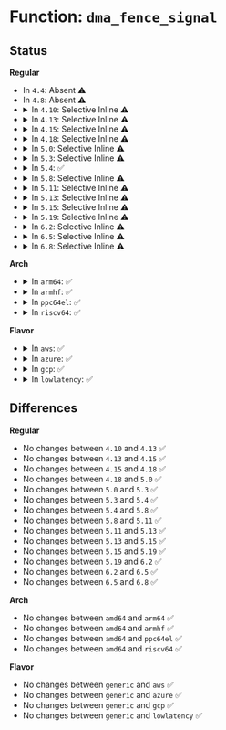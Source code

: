 # Function: <code>dma_fence_signal</code>

## Status
<b>Regular</b>
<ul>
<li>
In <code>4.4</code>: Absent ⚠️
</li>
<li>
In <code>4.8</code>: Absent ⚠️
</li>
<li>
<details>
<summary>In <code>4.10</code>: Selective Inline ⚠️</summary>

```c
int dma_fence_signal(struct dma_fence *fence);
```

**Collision:** Unique Global

**Inline:** Selective

**Transformation:** False

**Instances:**

```
In drivers/dma-buf/dma-fence.c (ffffffff81629740)
Location: drivers/dma-buf/dma-fence.c:109
Inline: True
Direct callers:
  - drivers/dma-buf/dma-fence-array.c:dma_fence_array_cb_func
  - drivers/dma-buf/reservation.c:reservation_object_test_signaled_rcu
  - drivers/dma-buf/reservation.c:reservation_object_test_signaled_rcu
  - drivers/dma-buf/reservation.c:reservation_object_wait_timeout_rcu
  - drivers/dma-buf/reservation.c:reservation_object_wait_timeout_rcu
  - drivers/dma-buf/sync_file.c:sync_file_ioctl
  - drivers/dma-buf/sync_file.c:sync_file_ioctl
  - drivers/dma-buf/sync_file.c:sync_file_poll
  - drivers/dma-buf/sync_debug.c:sync_debugfs_show
```
**Symbols:**

```
ffffffff81629740-ffffffff81629851: dma_fence_signal (STB_GLOBAL)
```
</details>
</li>
<li>
<details>
<summary>In <code>4.13</code>: Selective Inline ⚠️</summary>

```c
int dma_fence_signal(struct dma_fence *fence);
```

**Collision:** Unique Global

**Inline:** Selective

**Transformation:** False

**Instances:**

```
In drivers/dma-buf/dma-fence.c (ffffffff8163f150)
Location: drivers/dma-buf/dma-fence.c:109
Inline: True
Direct callers:
  - drivers/dma-buf/dma-fence.c:dma_fence_wait_any_timeout
  - drivers/dma-buf/dma-fence-array.c:dma_fence_array_cb_func
  - drivers/dma-buf/reservation.c:reservation_object_test_signaled_rcu
  - drivers/dma-buf/reservation.c:reservation_object_test_signaled_rcu
  - drivers/dma-buf/reservation.c:reservation_object_wait_timeout_rcu
  - drivers/dma-buf/reservation.c:reservation_object_wait_timeout_rcu
  - drivers/dma-buf/sync_file.c:sync_file_ioctl_fence_info
  - drivers/dma-buf/sync_file.c:sync_file_poll
```
**Symbols:**

```
ffffffff8163f150-ffffffff8163f255: dma_fence_signal (STB_GLOBAL)
```
</details>
</li>
<li>
<details>
<summary>In <code>4.15</code>: Selective Inline ⚠️</summary>

```c
int dma_fence_signal(struct dma_fence *fence);
```

**Collision:** Unique Global

**Inline:** Selective

**Transformation:** False

**Instances:**

```
In drivers/dma-buf/dma-fence.c (ffffffff816a7e80)
Location: drivers/dma-buf/dma-fence.c:108
Inline: True
Direct callers:
  - drivers/dma-buf/dma-fence.c:dma_fence_wait_any_timeout
  - drivers/dma-buf/dma-fence-array.c:irq_dma_fence_array_work
  - drivers/dma-buf/reservation.c:reservation_object_test_signaled_rcu
  - drivers/dma-buf/reservation.c:reservation_object_test_signaled_rcu
  - drivers/dma-buf/reservation.c:reservation_object_wait_timeout_rcu
  - drivers/dma-buf/reservation.c:reservation_object_wait_timeout_rcu
  - drivers/dma-buf/reservation.c:reservation_object_copy_fences
  - drivers/dma-buf/sync_file.c:sync_file_ioctl_fence_info
  - drivers/dma-buf/sync_file.c:sync_file_poll
```
**Symbols:**

```
ffffffff816a7e80-ffffffff816a7f95: dma_fence_signal (STB_GLOBAL)
```
</details>
</li>
<li>
<details>
<summary>In <code>4.18</code>: Selective Inline ⚠️</summary>

```c
int dma_fence_signal(struct dma_fence *fence);
```

**Collision:** Unique Global

**Inline:** Selective

**Transformation:** False

**Instances:**

```
In drivers/dma-buf/dma-fence.c (ffffffff816e4160)
Location: drivers/dma-buf/dma-fence.c:108
Inline: True
Direct callers:
  - drivers/dma-buf/dma-fence.c:dma_fence_wait_any_timeout
  - drivers/dma-buf/dma-fence-array.c:irq_dma_fence_array_work
  - drivers/dma-buf/reservation.c:reservation_object_test_signaled_rcu
  - drivers/dma-buf/reservation.c:reservation_object_test_signaled_rcu
  - drivers/dma-buf/reservation.c:reservation_object_wait_timeout_rcu
  - drivers/dma-buf/reservation.c:reservation_object_wait_timeout_rcu
  - drivers/dma-buf/reservation.c:reservation_object_copy_fences
  - drivers/dma-buf/reservation.c:reservation_object_add_shared_fence
  - drivers/dma-buf/reservation.c:reservation_object_add_shared_fence
  - drivers/dma-buf/sync_file.c:sync_file_ioctl_fence_info
  - drivers/dma-buf/sync_file.c:sync_file_poll
```
**Symbols:**

```
ffffffff816e4160-ffffffff816e4276: dma_fence_signal (STB_GLOBAL)
```
</details>
</li>
<li>
<details>
<summary>In <code>5.0</code>: Selective Inline ⚠️</summary>

```c
int dma_fence_signal(struct dma_fence *fence);
```

**Collision:** Unique Global

**Inline:** Selective

**Transformation:** False

**Instances:**

```
In drivers/dma-buf/dma-fence.c (ffffffff817075a0)
Location: drivers/dma-buf/dma-fence.c:180
Inline: True
Direct callers:
  - drivers/dma-buf/dma-fence.c:dma_fence_wait_any_timeout
  - drivers/dma-buf/dma-fence-array.c:irq_dma_fence_array_work
  - drivers/dma-buf/reservation.c:reservation_object_test_signaled_rcu
  - drivers/dma-buf/reservation.c:reservation_object_test_signaled_rcu
  - drivers/dma-buf/reservation.c:reservation_object_wait_timeout_rcu
  - drivers/dma-buf/reservation.c:reservation_object_wait_timeout_rcu
  - drivers/dma-buf/reservation.c:reservation_object_copy_fences
  - drivers/dma-buf/reservation.c:reservation_object_add_shared_fence
  - drivers/dma-buf/reservation.c:reservation_object_reserve_shared
  - drivers/dma-buf/sync_file.c:sync_file_ioctl_fence_info
  - drivers/dma-buf/sync_file.c:sync_file_poll
```
**Symbols:**

```
ffffffff817075a0-ffffffff817076b6: dma_fence_signal (STB_GLOBAL)
```
</details>
</li>
<li>
<details>
<summary>In <code>5.3</code>: Selective Inline ⚠️</summary>

```c
int dma_fence_signal(struct dma_fence *fence);
```

**Collision:** Unique Global

**Inline:** Selective

**Transformation:** False

**Instances:**

```
In drivers/dma-buf/dma-fence.c (ffffffff81742800)
Location: drivers/dma-buf/dma-fence.c:173
Inline: True
Direct callers:
  - drivers/dma-buf/dma-fence.c:dma_fence_wait_any_timeout
  - drivers/dma-buf/dma-fence-array.c:irq_dma_fence_array_work
  - drivers/dma-buf/dma-fence-chain.c:dma_fence_chain_signaled
  - drivers/dma-buf/dma-fence-chain.c:dma_fence_chain_irq_work
  - drivers/dma-buf/reservation.c:reservation_object_test_signaled_rcu
  - drivers/dma-buf/reservation.c:reservation_object_test_signaled_rcu
  - drivers/dma-buf/reservation.c:reservation_object_wait_timeout_rcu
  - drivers/dma-buf/reservation.c:reservation_object_wait_timeout_rcu
  - drivers/dma-buf/reservation.c:reservation_object_copy_fences
  - drivers/dma-buf/reservation.c:reservation_object_add_shared_fence
  - drivers/dma-buf/reservation.c:reservation_object_reserve_shared
  - drivers/dma-buf/sync_file.c:sync_file_ioctl_fence_info
  - drivers/dma-buf/sync_file.c:sync_file_poll
```
**Symbols:**

```
ffffffff81742800-ffffffff81742906: dma_fence_signal (STB_GLOBAL)
```
</details>
</li>
<li>
<details>
<summary>In <code>5.4</code>: ✅</summary>

```c
int dma_fence_signal(struct dma_fence *fence);
```

**Collision:** Unique Global

**Inline:** No

**Transformation:** False

**Instances:**

```
In drivers/dma-buf/dma-fence.c (ffffffff81765fc0)
Location: drivers/dma-buf/dma-fence.c:169
Inline: False
Direct callers:
  - drivers/dma-buf/dma-fence.c:dma_fence_wait_any_timeout
  - drivers/dma-buf/dma-fence-array.c:irq_dma_fence_array_work
  - drivers/dma-buf/dma-fence-chain.c:dma_fence_chain_signaled
  - drivers/dma-buf/dma-fence-chain.c:dma_fence_chain_irq_work
  - drivers/dma-buf/dma-resv.c:dma_resv_test_signaled_rcu
  - drivers/dma-buf/dma-resv.c:dma_resv_test_signaled_rcu
  - drivers/dma-buf/dma-resv.c:dma_resv_wait_timeout_rcu
  - drivers/dma-buf/dma-resv.c:dma_resv_wait_timeout_rcu
  - drivers/dma-buf/dma-resv.c:dma_resv_copy_fences
  - drivers/dma-buf/dma-resv.c:dma_resv_add_shared_fence
  - drivers/dma-buf/dma-resv.c:dma_resv_reserve_shared
  - drivers/dma-buf/sync_file.c:sync_file_poll
```
**Symbols:**

```
ffffffff81765fc0-ffffffff81766009: dma_fence_signal (STB_GLOBAL)
```
</details>
</li>
<li>
<details>
<summary>In <code>5.8</code>: Selective Inline ⚠️</summary>

```c
int dma_fence_signal(struct dma_fence *fence);
```

**Collision:** Unique Global

**Inline:** Selective

**Transformation:** False

**Instances:**

```
In drivers/dma-buf/dma-fence.c (ffffffff81827217)
Location: drivers/dma-buf/dma-fence.c:169
Inline: True
Inline callers:
  - drivers/dma-buf/dma-fence.c:dma_fence_wait_any_timeout
Direct callers:
  - drivers/dma-buf/dma-fence-array.c:irq_dma_fence_array_work
  - drivers/dma-buf/dma-fence-chain.c:dma_fence_chain_signaled
  - drivers/dma-buf/dma-fence-chain.c:dma_fence_chain_irq_work
  - drivers/dma-buf/dma-resv.c:dma_resv_test_signaled_rcu
  - drivers/dma-buf/dma-resv.c:dma_resv_test_signaled_rcu
  - drivers/dma-buf/dma-resv.c:dma_resv_wait_timeout_rcu
  - drivers/dma-buf/dma-resv.c:dma_resv_wait_timeout_rcu
  - drivers/dma-buf/dma-resv.c:dma_resv_copy_fences
  - drivers/dma-buf/dma-resv.c:dma_resv_add_shared_fence
  - drivers/dma-buf/dma-resv.c:dma_resv_reserve_shared
  - drivers/dma-buf/sync_file.c:sync_file_poll
```
**Symbols:**

```
ffffffff81826950-ffffffff81826999: dma_fence_signal (STB_GLOBAL)
```
</details>
</li>
<li>
<details>
<summary>In <code>5.11</code>: Selective Inline ⚠️</summary>

```c
int dma_fence_signal(struct dma_fence *fence);
```

**Collision:** Unique Global

**Inline:** Selective

**Transformation:** False

**Instances:**

```
In drivers/dma-buf/dma-fence.c (ffffffff81837cb7)
Location: drivers/dma-buf/dma-fence.c:370
Inline: True
Inline callers:
  - drivers/dma-buf/dma-fence.c:dma_fence_wait_any_timeout
Direct callers:
  - drivers/dma-buf/dma-fence-array.c:irq_dma_fence_array_work
  - drivers/dma-buf/dma-fence-chain.c:dma_fence_chain_signaled
  - drivers/dma-buf/dma-fence-chain.c:dma_fence_chain_irq_work
  - drivers/dma-buf/dma-resv.c:dma_resv_test_signaled_rcu
  - drivers/dma-buf/dma-resv.c:dma_resv_test_signaled_rcu
  - drivers/dma-buf/dma-resv.c:dma_resv_wait_timeout_rcu
  - drivers/dma-buf/dma-resv.c:dma_resv_wait_timeout_rcu
  - drivers/dma-buf/dma-resv.c:dma_resv_copy_fences
  - drivers/dma-buf/dma-resv.c:dma_resv_add_shared_fence
  - drivers/dma-buf/dma-resv.c:dma_resv_reserve_shared
  - drivers/dma-buf/sync_file.c:sync_file_poll
```
**Symbols:**

```
ffffffff81837460-ffffffff818374a9: dma_fence_signal (STB_GLOBAL)
```
</details>
</li>
<li>
<details>
<summary>In <code>5.13</code>: Selective Inline ⚠️</summary>

```c
int dma_fence_signal(struct dma_fence *fence);
```

**Collision:** Unique Global

**Inline:** Selective

**Transformation:** False

**Instances:**

```
In drivers/dma-buf/dma-fence.c (ffffffff8181af9a)
Location: drivers/dma-buf/dma-fence.c:451
Inline: True
Inline callers:
  - drivers/dma-buf/dma-fence.c:dma_fence_wait_any_timeout
  - drivers/dma-buf/dma-fence.c:dma_fence_allocate_private_stub
Direct callers:
  - drivers/dma-buf/dma-fence-array.c:irq_dma_fence_array_work
  - drivers/dma-buf/dma-fence-chain.c:dma_fence_chain_signaled
  - drivers/dma-buf/dma-fence-chain.c:dma_fence_chain_irq_work
  - drivers/dma-buf/dma-resv.c:dma_resv_test_signaled_rcu
  - drivers/dma-buf/dma-resv.c:dma_resv_test_signaled_rcu
  - drivers/dma-buf/dma-resv.c:dma_resv_wait_timeout_rcu
  - drivers/dma-buf/dma-resv.c:dma_resv_wait_timeout_rcu
  - drivers/dma-buf/dma-resv.c:dma_resv_copy_fences
  - drivers/dma-buf/dma-resv.c:dma_resv_add_shared_fence
  - drivers/dma-buf/dma-resv.c:dma_resv_reserve_shared
  - drivers/dma-buf/sync_file.c:sync_file_poll
```
**Symbols:**

```
ffffffff8181a690-ffffffff8181a6e1: dma_fence_signal (STB_GLOBAL)
```
</details>
</li>
<li>
<details>
<summary>In <code>5.15</code>: Selective Inline ⚠️</summary>

```c
int dma_fence_signal(struct dma_fence *fence);
```

**Collision:** Unique Global

**Inline:** Selective

**Transformation:** False

**Instances:**

```
In drivers/dma-buf/dma-fence.c (ffffffff818a541a)
Location: drivers/dma-buf/dma-fence.c:451
Inline: True
Inline callers:
  - drivers/dma-buf/dma-fence.c:dma_fence_wait_any_timeout
  - drivers/dma-buf/dma-fence.c:dma_fence_allocate_private_stub
Direct callers:
  - drivers/dma-buf/dma-fence-array.c:irq_dma_fence_array_work
  - drivers/dma-buf/dma-fence-chain.c:dma_fence_chain_signaled
  - drivers/dma-buf/dma-fence-chain.c:dma_fence_chain_irq_work
  - drivers/dma-buf/dma-resv.c:dma_resv_test_signaled
  - drivers/dma-buf/dma-resv.c:dma_resv_test_signaled
  - drivers/dma-buf/dma-resv.c:dma_resv_wait_timeout
  - drivers/dma-buf/dma-resv.c:dma_resv_wait_timeout
  - drivers/dma-buf/dma-resv.c:dma_resv_copy_fences
  - drivers/dma-buf/dma-resv.c:dma_resv_add_shared_fence
  - drivers/dma-buf/dma-resv.c:dma_resv_reserve_shared
  - drivers/dma-buf/sync_file.c:sync_file_poll
```
**Symbols:**

```
ffffffff818a4bd0-ffffffff818a4c21: dma_fence_signal (STB_GLOBAL)
```
</details>
</li>
<li>
<details>
<summary>In <code>5.19</code>: Selective Inline ⚠️</summary>

```c
int dma_fence_signal(struct dma_fence *fence);
```

**Collision:** Unique Global

**Inline:** Selective

**Transformation:** False

**Instances:**

```
In drivers/dma-buf/dma-fence.c (ffffffff819ef2e6)
Location: drivers/dma-buf/dma-fence.c:452
Inline: True
Inline callers:
  - drivers/dma-buf/dma-fence.c:dma_fence_describe
  - drivers/dma-buf/dma-fence.c:dma_fence_wait_any_timeout
  - drivers/dma-buf/dma-fence.c:dma_fence_allocate_private_stub
Direct callers:
  - drivers/dma-buf/dma-fence-array.c:irq_dma_fence_array_work
  - drivers/dma-buf/dma-fence-chain.c:dma_fence_chain_signaled
  - drivers/dma-buf/dma-fence-chain.c:dma_fence_chain_irq_work
  - drivers/dma-buf/dma-resv.c:dma_resv_add_fence
  - drivers/dma-buf/dma-resv.c:dma_resv_reserve_fences
  - drivers/dma-buf/sync_file.c:sync_file_poll
```
**Symbols:**

```
ffffffff819ee580-ffffffff819ee5d9: dma_fence_signal (STB_GLOBAL)
```
</details>
</li>
<li>
<details>
<summary>In <code>6.2</code>: Selective Inline ⚠️</summary>

```c
int dma_fence_signal(struct dma_fence *fence);
```

**Collision:** Unique Global

**Inline:** Selective

**Transformation:** False

**Instances:**

```
In drivers/dma-buf/dma-fence.c (ffffffff81b6c826)
Location: drivers/dma-buf/dma-fence.c:460
Inline: True
Inline callers:
  - drivers/dma-buf/dma-fence.c:dma_fence_describe
  - drivers/dma-buf/dma-fence.c:dma_fence_wait_any_timeout
  - drivers/dma-buf/dma-fence.c:dma_fence_allocate_private_stub
Direct callers:
  - drivers/dma-buf/dma-fence-array.c:irq_dma_fence_array_work
  - drivers/dma-buf/dma-fence-chain.c:dma_fence_chain_signaled
  - drivers/dma-buf/dma-fence-chain.c:dma_fence_chain_irq_work
  - drivers/dma-buf/dma-fence-unwrap.c:__dma_fence_unwrap_merge
  - drivers/dma-buf/dma-fence-unwrap.c:__dma_fence_unwrap_merge
  - drivers/dma-buf/dma-resv.c:dma_resv_add_fence
  - drivers/dma-buf/dma-resv.c:dma_resv_reserve_fences
  - drivers/dma-buf/sync_file.c:sync_file_poll
```
**Symbols:**

```
ffffffff81b6ba10-ffffffff81b6ba69: dma_fence_signal (STB_GLOBAL)
```
</details>
</li>
<li>
<details>
<summary>In <code>6.5</code>: Selective Inline ⚠️</summary>

```c
int dma_fence_signal(struct dma_fence *fence);
```

**Collision:** Unique Global

**Inline:** Selective

**Transformation:** False

**Instances:**

```
In drivers/dma-buf/dma-fence.c (ffffffff81bbf836)
Location: drivers/dma-buf/dma-fence.c:461
Inline: True
Inline callers:
  - drivers/dma-buf/dma-fence.c:dma_fence_describe
  - drivers/dma-buf/dma-fence.c:dma_fence_wait_any_timeout
Direct callers:
  - drivers/dma-buf/dma-fence-array.c:irq_dma_fence_array_work
  - drivers/dma-buf/dma-fence-chain.c:dma_fence_chain_signaled
  - drivers/dma-buf/dma-fence-chain.c:dma_fence_chain_irq_work
  - drivers/dma-buf/dma-fence-unwrap.c:__dma_fence_unwrap_merge
  - drivers/dma-buf/dma-fence-unwrap.c:__dma_fence_unwrap_merge
  - drivers/dma-buf/dma-resv.c:dma_resv_add_fence
  - drivers/dma-buf/dma-resv.c:dma_resv_reserve_fences
  - drivers/dma-buf/sync_file.c:sync_file_poll
```
**Symbols:**

```
ffffffff81bbef30-ffffffff81bbef89: dma_fence_signal (STB_GLOBAL)
```
</details>
</li>
<li>
<details>
<summary>In <code>6.8</code>: Selective Inline ⚠️</summary>

```c
int dma_fence_signal(struct dma_fence *fence);
```

**Collision:** Unique Global

**Inline:** Selective

**Transformation:** False

**Instances:**

```
In drivers/dma-buf/dma-fence.c (ffffffff81c13fb6)
Location: drivers/dma-buf/dma-fence.c:461
Inline: True
Inline callers:
  - drivers/dma-buf/dma-fence.c:dma_fence_describe
  - drivers/dma-buf/dma-fence.c:dma_fence_wait_any_timeout
Direct callers:
  - drivers/dma-buf/dma-fence-array.c:irq_dma_fence_array_work
  - drivers/dma-buf/dma-fence-chain.c:dma_fence_chain_signaled
  - drivers/dma-buf/dma-fence-chain.c:dma_fence_chain_irq_work
  - drivers/dma-buf/dma-fence-unwrap.c:__dma_fence_unwrap_merge
  - drivers/dma-buf/dma-fence-unwrap.c:__dma_fence_unwrap_merge
  - drivers/dma-buf/dma-resv.c:dma_resv_add_fence
  - drivers/dma-buf/dma-resv.c:dma_resv_reserve_fences
  - drivers/dma-buf/sync_file.c:sync_fill_fence_info
  - drivers/dma-buf/sync_file.c:sync_file_poll
  - drivers/gpu/drm/drm_file.c:drm_send_event_helper
  - drivers/gpu/drm/drm_syncobj.c:drm_syncobj_query_ioctl
  - drivers/gpu/drm/drm_writeback.c:drm_writeback_signal_completion
```
**Symbols:**

```
ffffffff81c13680-ffffffff81c136d9: dma_fence_signal (STB_GLOBAL)
```
</details>
</li>
</ul>
<b>Arch</b>
<ul>
<li>
<details>
<summary>In <code>arm64</code>: ✅</summary>

```c
int dma_fence_signal(struct dma_fence *fence);
```

**Collision:** Unique Global

**Inline:** No

**Transformation:** False

**Instances:**

```
In drivers/dma-buf/dma-fence.c (ffff800010966bb0)
Location: drivers/dma-buf/dma-fence.c:169
Inline: False
Direct callers:
  - drivers/dma-buf/dma-fence.c:dma_fence_wait_any_timeout
  - drivers/dma-buf/dma-fence-array.c:irq_dma_fence_array_work
  - drivers/dma-buf/dma-fence-array.c:irq_dma_fence_array_work
  - drivers/dma-buf/dma-fence-chain.c:dma_fence_chain_signaled
  - drivers/dma-buf/dma-fence-chain.c:dma_fence_chain_irq_work
  - drivers/dma-buf/dma-resv.c:dma_resv_test_signaled_rcu
  - drivers/dma-buf/dma-resv.c:dma_resv_test_signaled_rcu
  - drivers/dma-buf/dma-resv.c:dma_resv_wait_timeout_rcu
  - drivers/dma-buf/dma-resv.c:dma_resv_wait_timeout_rcu
  - drivers/dma-buf/dma-resv.c:dma_resv_copy_fences
  - drivers/dma-buf/dma-resv.c:dma_resv_add_shared_fence
  - drivers/dma-buf/dma-resv.c:dma_resv_reserve_shared
  - drivers/dma-buf/sync_file.c:sync_file_poll
```
**Symbols:**

```
ffff800010966bb0-ffff800010966c60: dma_fence_signal (STB_GLOBAL)
```
</details>
</li>
<li>
<details>
<summary>In <code>armhf</code>: ✅</summary>

```c
int dma_fence_signal(struct dma_fence *fence);
```

**Collision:** Unique Global

**Inline:** No

**Transformation:** False

**Instances:**

```
In drivers/dma-buf/dma-fence.c (c0a3d03c)
Location: drivers/dma-buf/dma-fence.c:169
Inline: False
Direct callers:
  - drivers/dma-buf/dma-fence.c:dma_fence_wait_any_timeout
  - drivers/dma-buf/dma-fence-array.c:irq_dma_fence_array_work
  - drivers/dma-buf/dma-fence-chain.c:dma_fence_chain_signaled
  - drivers/dma-buf/dma-fence-chain.c:dma_fence_chain_irq_work
  - drivers/dma-buf/dma-resv.c:dma_resv_test_signaled_rcu
  - drivers/dma-buf/dma-resv.c:dma_resv_test_signaled_rcu
  - drivers/dma-buf/dma-resv.c:dma_resv_wait_timeout_rcu
  - drivers/dma-buf/dma-resv.c:dma_resv_wait_timeout_rcu
  - drivers/dma-buf/dma-resv.c:dma_resv_copy_fences
  - drivers/dma-buf/dma-resv.c:dma_resv_add_shared_fence
  - drivers/dma-buf/dma-resv.c:dma_resv_reserve_shared
  - drivers/dma-buf/sync_file.c:sync_file_poll
```
**Symbols:**

```
c0a3d03c-c0a3d090: dma_fence_signal (STB_GLOBAL)
```
</details>
</li>
<li>
<details>
<summary>In <code>ppc64el</code>: ✅</summary>

```c
int dma_fence_signal(struct dma_fence *fence);
```

**Collision:** Unique Global

**Inline:** No

**Transformation:** False

**Instances:**

```
In drivers/dma-buf/dma-fence.c (c000000000a1dbe0)
Location: drivers/dma-buf/dma-fence.c:169
Inline: False
Direct callers:
  - drivers/dma-buf/dma-fence.c:dma_fence_wait_any_timeout
  - drivers/dma-buf/dma-fence-array.c:irq_dma_fence_array_work
  - drivers/dma-buf/dma-fence-chain.c:dma_fence_chain_signaled
  - drivers/dma-buf/dma-fence-chain.c:dma_fence_chain_irq_work
  - drivers/dma-buf/dma-resv.c:dma_resv_test_signaled_rcu
  - drivers/dma-buf/dma-resv.c:dma_resv_test_signaled_rcu
  - drivers/dma-buf/dma-resv.c:dma_resv_wait_timeout_rcu
  - drivers/dma-buf/dma-resv.c:dma_resv_wait_timeout_rcu
  - drivers/dma-buf/dma-resv.c:dma_resv_copy_fences
  - drivers/dma-buf/dma-resv.c:dma_resv_add_shared_fence
  - drivers/dma-buf/dma-resv.c:dma_resv_reserve_shared
  - drivers/dma-buf/sync_file.c:sync_file_poll
```
**Symbols:**

```
c000000000a1dbe0-c000000000a1dc5c: dma_fence_signal (STB_GLOBAL)
```
</details>
</li>
<li>
<details>
<summary>In <code>riscv64</code>: ✅</summary>

```c
int dma_fence_signal(struct dma_fence *fence);
```

**Collision:** Unique Global

**Inline:** No

**Transformation:** False

**Instances:**

```
In drivers/dma-buf/dma-fence.c (ffffffe0005d2ef2)
Location: drivers/dma-buf/dma-fence.c:169
Inline: False
Direct callers:
  - drivers/dma-buf/dma-fence.c:dma_fence_wait_any_timeout
  - drivers/dma-buf/dma-fence-array.c:irq_dma_fence_array_work
  - drivers/dma-buf/dma-fence-chain.c:dma_fence_chain_signaled
  - drivers/dma-buf/dma-fence-chain.c:dma_fence_chain_irq_work
  - drivers/dma-buf/dma-resv.c:dma_resv_test_signaled_rcu
  - drivers/dma-buf/dma-resv.c:dma_resv_test_signaled_rcu
  - drivers/dma-buf/dma-resv.c:dma_resv_wait_timeout_rcu
  - drivers/dma-buf/dma-resv.c:dma_resv_wait_timeout_rcu
  - drivers/dma-buf/dma-resv.c:dma_resv_copy_fences
  - drivers/dma-buf/dma-resv.c:dma_resv_add_shared_fence
  - drivers/dma-buf/dma-resv.c:dma_resv_reserve_shared
  - drivers/dma-buf/sync_file.c:sync_file_poll
```
**Symbols:**

```
ffffffe0005d2ef2-ffffffe0005d2f44: dma_fence_signal (STB_GLOBAL)
```
</details>
</li>
</ul>
<b>Flavor</b>
<ul>
<li>
<details>
<summary>In <code>aws</code>: ✅</summary>

```c
int dma_fence_signal(struct dma_fence *fence);
```

**Collision:** Unique Global

**Inline:** No

**Transformation:** False

**Instances:**

```
In drivers/dma-buf/dma-fence.c (ffffffff8171a6b0)
Location: drivers/dma-buf/dma-fence.c:169
Inline: False
Direct callers:
  - drivers/dma-buf/dma-fence.c:dma_fence_wait_any_timeout
  - drivers/dma-buf/dma-fence-array.c:irq_dma_fence_array_work
  - drivers/dma-buf/dma-fence-chain.c:dma_fence_chain_signaled
  - drivers/dma-buf/dma-fence-chain.c:dma_fence_chain_irq_work
  - drivers/dma-buf/dma-resv.c:dma_resv_test_signaled_rcu
  - drivers/dma-buf/dma-resv.c:dma_resv_test_signaled_rcu
  - drivers/dma-buf/dma-resv.c:dma_resv_wait_timeout_rcu
  - drivers/dma-buf/dma-resv.c:dma_resv_wait_timeout_rcu
  - drivers/dma-buf/dma-resv.c:dma_resv_copy_fences
  - drivers/dma-buf/dma-resv.c:dma_resv_add_shared_fence
  - drivers/dma-buf/dma-resv.c:dma_resv_reserve_shared
  - drivers/dma-buf/sync_file.c:sync_file_poll
```
**Symbols:**

```
ffffffff8171a6b0-ffffffff8171a6f9: dma_fence_signal (STB_GLOBAL)
```
</details>
</li>
<li>
<details>
<summary>In <code>azure</code>: ✅</summary>

```c
int dma_fence_signal(struct dma_fence *fence);
```

**Collision:** Unique Global

**Inline:** No

**Transformation:** False

**Instances:**

```
In drivers/dma-buf/dma-fence.c (ffffffff816f3b10)
Location: drivers/dma-buf/dma-fence.c:169
Inline: False
Direct callers:
  - drivers/dma-buf/dma-fence.c:dma_fence_wait_any_timeout
  - drivers/dma-buf/dma-fence-array.c:irq_dma_fence_array_work
  - drivers/dma-buf/dma-fence-chain.c:dma_fence_chain_signaled
  - drivers/dma-buf/dma-fence-chain.c:dma_fence_chain_irq_work
  - drivers/dma-buf/dma-resv.c:dma_resv_test_signaled_rcu
  - drivers/dma-buf/dma-resv.c:dma_resv_test_signaled_rcu
  - drivers/dma-buf/dma-resv.c:dma_resv_wait_timeout_rcu
  - drivers/dma-buf/dma-resv.c:dma_resv_wait_timeout_rcu
  - drivers/dma-buf/dma-resv.c:dma_resv_copy_fences
  - drivers/dma-buf/dma-resv.c:dma_resv_add_shared_fence
  - drivers/dma-buf/dma-resv.c:dma_resv_reserve_shared
  - drivers/dma-buf/sync_file.c:sync_file_poll
```
**Symbols:**

```
ffffffff816f3b10-ffffffff816f3b59: dma_fence_signal (STB_GLOBAL)
```
</details>
</li>
<li>
<details>
<summary>In <code>gcp</code>: ✅</summary>

```c
int dma_fence_signal(struct dma_fence *fence);
```

**Collision:** Unique Global

**Inline:** No

**Transformation:** False

**Instances:**

```
In drivers/dma-buf/dma-fence.c (ffffffff81759480)
Location: drivers/dma-buf/dma-fence.c:169
Inline: False
Direct callers:
  - drivers/dma-buf/dma-fence.c:dma_fence_wait_any_timeout
  - drivers/dma-buf/dma-fence-array.c:irq_dma_fence_array_work
  - drivers/dma-buf/dma-fence-chain.c:dma_fence_chain_signaled
  - drivers/dma-buf/dma-fence-chain.c:dma_fence_chain_irq_work
  - drivers/dma-buf/dma-resv.c:dma_resv_test_signaled_rcu
  - drivers/dma-buf/dma-resv.c:dma_resv_test_signaled_rcu
  - drivers/dma-buf/dma-resv.c:dma_resv_wait_timeout_rcu
  - drivers/dma-buf/dma-resv.c:dma_resv_wait_timeout_rcu
  - drivers/dma-buf/dma-resv.c:dma_resv_copy_fences
  - drivers/dma-buf/dma-resv.c:dma_resv_add_shared_fence
  - drivers/dma-buf/dma-resv.c:dma_resv_reserve_shared
  - drivers/dma-buf/sync_file.c:sync_file_poll
```
**Symbols:**

```
ffffffff81759480-ffffffff817594c9: dma_fence_signal (STB_GLOBAL)
```
</details>
</li>
<li>
<details>
<summary>In <code>lowlatency</code>: ✅</summary>

```c
int dma_fence_signal(struct dma_fence *fence);
```

**Collision:** Unique Global

**Inline:** No

**Transformation:** False

**Instances:**

```
In drivers/dma-buf/dma-fence.c (ffffffff81774980)
Location: drivers/dma-buf/dma-fence.c:169
Inline: False
Direct callers:
  - drivers/dma-buf/dma-fence.c:dma_fence_wait_any_timeout
  - drivers/dma-buf/dma-fence-array.c:irq_dma_fence_array_work
  - drivers/dma-buf/dma-fence-chain.c:dma_fence_chain_signaled
  - drivers/dma-buf/dma-fence-chain.c:dma_fence_chain_irq_work
  - drivers/dma-buf/dma-resv.c:dma_resv_test_signaled_rcu
  - drivers/dma-buf/dma-resv.c:dma_resv_test_signaled_rcu
  - drivers/dma-buf/dma-resv.c:dma_resv_wait_timeout_rcu
  - drivers/dma-buf/dma-resv.c:dma_resv_wait_timeout_rcu
  - drivers/dma-buf/dma-resv.c:dma_resv_copy_fences
  - drivers/dma-buf/dma-resv.c:dma_resv_add_shared_fence
  - drivers/dma-buf/dma-resv.c:dma_resv_reserve_shared
  - drivers/dma-buf/sync_file.c:sync_file_poll
```
**Symbols:**

```
ffffffff81774980-ffffffff817749c9: dma_fence_signal (STB_GLOBAL)
```
</details>
</li>
</ul>

## Differences
<b>Regular</b>
<ul>
<li>
No changes between <code>4.10</code> and <code>4.13</code> ✅
</li>
<li>
No changes between <code>4.13</code> and <code>4.15</code> ✅
</li>
<li>
No changes between <code>4.15</code> and <code>4.18</code> ✅
</li>
<li>
No changes between <code>4.18</code> and <code>5.0</code> ✅
</li>
<li>
No changes between <code>5.0</code> and <code>5.3</code> ✅
</li>
<li>
No changes between <code>5.3</code> and <code>5.4</code> ✅
</li>
<li>
No changes between <code>5.4</code> and <code>5.8</code> ✅
</li>
<li>
No changes between <code>5.8</code> and <code>5.11</code> ✅
</li>
<li>
No changes between <code>5.11</code> and <code>5.13</code> ✅
</li>
<li>
No changes between <code>5.13</code> and <code>5.15</code> ✅
</li>
<li>
No changes between <code>5.15</code> and <code>5.19</code> ✅
</li>
<li>
No changes between <code>5.19</code> and <code>6.2</code> ✅
</li>
<li>
No changes between <code>6.2</code> and <code>6.5</code> ✅
</li>
<li>
No changes between <code>6.5</code> and <code>6.8</code> ✅
</li>
</ul>
<b>Arch</b>
<ul>
<li>
No changes between <code>amd64</code> and <code>arm64</code> ✅
</li>
<li>
No changes between <code>amd64</code> and <code>armhf</code> ✅
</li>
<li>
No changes between <code>amd64</code> and <code>ppc64el</code> ✅
</li>
<li>
No changes between <code>amd64</code> and <code>riscv64</code> ✅
</li>
</ul>
<b>Flavor</b>
<ul>
<li>
No changes between <code>generic</code> and <code>aws</code> ✅
</li>
<li>
No changes between <code>generic</code> and <code>azure</code> ✅
</li>
<li>
No changes between <code>generic</code> and <code>gcp</code> ✅
</li>
<li>
No changes between <code>generic</code> and <code>lowlatency</code> ✅
</li>
</ul>
